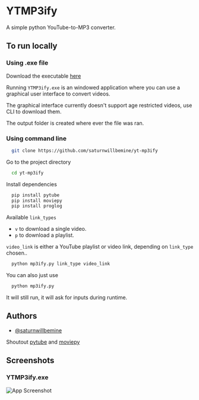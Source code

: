 # YTMP3ify

A simple python YouTube-to-MP3 converter.


## To run locally


### Using .exe file

Download the executable [here](https://github.com/saturnwillbemine/yt-mp3ify/releases/tag/v1.1)

Running `YTMP3ify.exe` is an windowed application where you can use a graphical user interface to convert videos.

The graphical interface currently doesn't support age restricted videos, use CLI to download them.

The output folder is created where ever the file was ran.

### Using command line

```bash
  git clone https://github.com/saturnwillbemine/yt-mp3ify
```

Go to the project directory

```bash
  cd yt-mp3ify
```

Install dependencies

```bash
  pip install pytube
  pip install moviepy
  pip install proglog
```

Available `link_types`
- `v` to download a single video.
- `p` to download a playlist.


`video_link` is either a YouTube playlist or video link, depending on `link_type` chosen..

```bash
  python mp3ify.py link_type video_link
```

You can also just use 

```bash
  python mp3ify.py
```
It will still run, it will ask for inputs during runtime.

## Authors

- [@saturnwillbemine](https://www.github.com/saturnwillbemine)

Shoutout [pytube](https://github.com/pytube/pytube) and [moviepy](https://github.com/Zulko/moviepy)
## Screenshots

### YTMP3ify.exe

![App Screenshot](https://i.ibb.co/k9LCSF0/image-2023-10-09-163942239.png)

